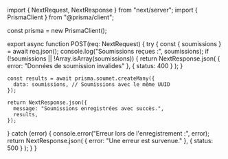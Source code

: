 import { NextRequest, NextResponse } from "next/server";
import { PrismaClient } from "@prisma/client";

const prisma = new PrismaClient();

export async function POST(req: NextRequest) {
  try {
    const { soumissions } = await req.json();
    console.log("Soumissions reçues :", soumissions);
    if (!soumissions || !Array.isArray(soumissions)) {
      return NextResponse.json(
        { error: "Données de soumission invalides" },
        { status: 400 }
      );
    }

    const results = await prisma.soumet.createMany({
      data: soumissions, // Soumissions avec le même UUID
    });

    return NextResponse.json({
      message: "Soumissions enregistrées avec succès.",
      results,
    });
  } catch (error) {
    console.error("Erreur lors de l'enregistrement :", error);
    return NextResponse.json(
      { error: "Une erreur est survenue." },
      { status: 500 }
    );
  }
}
